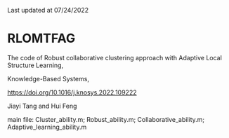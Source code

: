 Last updated at 07/24/2022

# RLOMTFAG 

The code of Robust collaborative clustering approach with Adaptive Local Structure Learning,

Knowledge-Based Systems, 

https://doi.org/10.1016/j.knosys.2022.109222

Jiayi Tang and Hui Feng

main file: Cluster_ability.m; Robust_ability.m; Collaborative_ability.m; Adaptive_learning_ability.m
